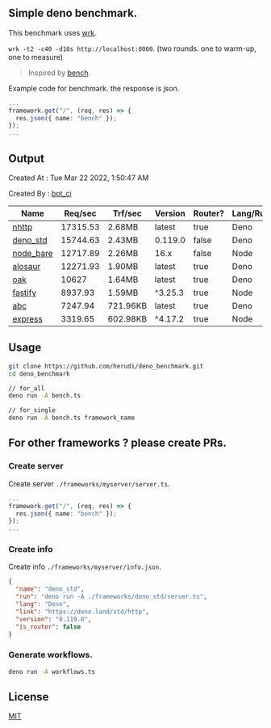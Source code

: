 ## Simple deno benchmark.
This benchmark uses [wrk](https://github.com/wg/wrk).

`wrk -t2 -c40 -d10s http://localhost:8000`. (two rounds. one to warm-up, one to measure)

> Inspired by [bench](https://github.com/denosaurs/bench).

Example code for benchmark. the response is json.
```ts
...
framework.get("/", (req, res) => {
  res.json({ name: "bench" });
});
...
```

## Output
Created At : Tue Mar 22 2022, 1:50:47 AM

Created By : [bot_ci](https://github.com/herudi/deno_benchmarks/commits?author=github-actions%5Bbot%5D)

|Name|Req/sec|Trf/sec|Version|Router?|Lang/Runtime|
|----|----|----|----|----|----|
|[nhttp](https://github.com/nhttp/nhttp)|17315.53|2.68MB|latest|true|Deno|
|[deno_std](https://deno.land/std/http)|15744.63|2.43MB|0.119.0|false|Deno|
|[node_bare](https://nodejs.org)|12717.89|2.26MB|16.x|false|Node|
|[alosaur](https://github.com/alosaur/alosaur)|12271.93|1.90MB|latest|true|Deno|
|[oak](https://github.com/oakserver/oak)|10627|1.64MB|latest|true|Deno|
|[fastify](https://github.com/fastify/fastify)|8937.93|1.59MB|^3.25.3|true|Node|
|[abc](https://deno.land/x/abc)|7247.94|721.96KB|latest|true|Deno|
|[express](https://github.com/expressjs/express)|3319.65|602.98KB|^4.17.2|true|Node|


## Usage
```bash
git clone https://github.com/herudi/deno_benchmark.git
cd deno_benchmark

// for_all
deno run -A bench.ts

// for_single
deno run -A bench.ts framework_name
```
## For other frameworks ? please create PRs.
### Create server
Create server `./frameworks/myserver/server.ts`.
```ts
...
framework.get("/", (req, res) => {
  res.json({ name: "bench" });
});
...
```
### Create info
Create info `./frameworks/myserver/info.json`.
```json
{
  "name": "deno_std",
  "run": "deno run -A ./frameworks/deno_std/server.ts",
  "lang": "Deno",
  "link": "https://deno.land/std/http",
  "version": "0.119.0",
  "is_router": false
}
```
### Generate workflows.
```bash
deno run -A workflows.ts
```
## License

[MIT](LICENSE)

